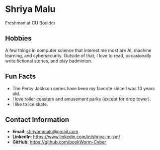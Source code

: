 # Shriya Malu
Freshman at CU Boulder

## Hobbies
A few things in computer science that interest me most are AI, machine learning, and cybersecurity. Outside of that, I love to read, occasionally write fictional stories, and play badminton.

## Fun Facts
- The Percy Jackson series have been my favorite since I was 10 years old.
- I love roller coasters and amusement parks (except for drop tower).
- I like to ice skate.

## Contact Information
- **Email**: shriyammalu@gmail.com
- **LinkedIn**: https://www.linkedin.com/in/shriya-m-sm/
- **GitHub**: https://github.com/bookWorm-Cyber

